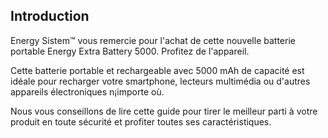 ## Introduction

Energy Sistem™ vous remercie pour l'achat de cette nouvelle batterie portable Energy Extra Battery 5000. Profitez de l'appareil.

Cette batterie portable et rechargeable avec 5000 mAh de capacité est idéale pour recharger votre smartphone, lecteurs multimédia ou d'autres appareils électroniques n¡importe où. 

Nous vous conseillons de lire cette guide pour tirer le meilleur parti à votre produit en toute sécurité et profiter toutes ses caractéristiques.

